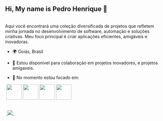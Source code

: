 ## Hi, My name is Pedro Henrique 👋
<br>
Aqui você encontrará uma coleção diversificada de projetos que refletem minha jornada no desenvolvimento de software, automação e soluções criativas. Meu foco principal é criar aplicações eficientes, amigáveis e inovadoras.

- 🌍 Goiás, Brasil

- 🤝 Estou disponivel para colaboração em projetos inovadores, e projetos amigaveis.

- 🧠 No momento estou focado em:

<div>
  &nbsp;<img width="50" height="50" src="https://cdn.jsdelivr.net/gh/devicons/devicon@latest/icons/html5/html5-original.svg" />
  <img width="50" height="50 "src="https://cdn.jsdelivr.net/gh/devicons/devicon@latest/icons/css3/css3-original-wordmark.svg" />
  <img width="50" height="50" src="https://cdn.jsdelivr.net/gh/devicons/devicon@latest/icons/javascript/javascript-original.svg" />
  <img width="50" height="50" src="https://cdn.jsdelivr.net/gh/devicons/devicon@latest/icons/python/python-original.svg" />        
</div>&nbsp;

&nbsp;<a href="https://www.instagram.com/phsales_/">
  <img src="https://img.shields.io/badge/Instagram-%23E4405F.svg?style=for-the-badge&logo=Instagram&logoColor=white">
</a>&nbsp;
